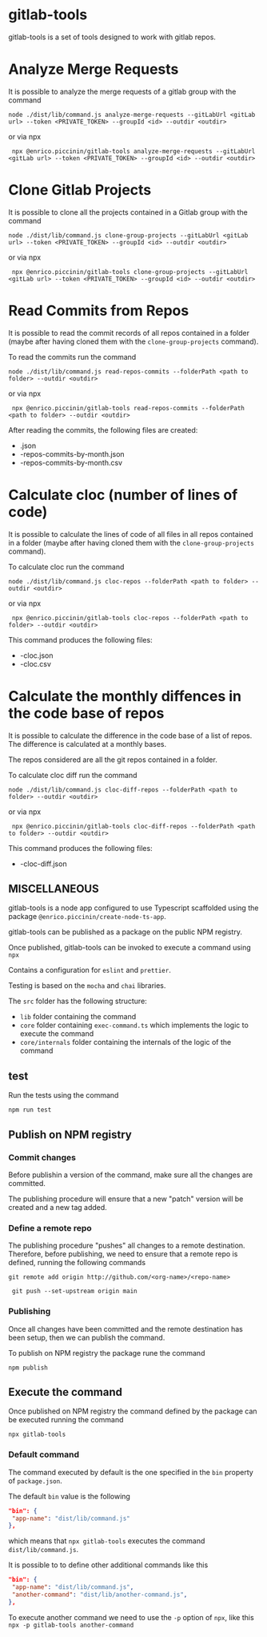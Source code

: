 # gitlab-tools

gitlab-tools is a set of tools designed to work with gitlab repos.

# Analyze Merge Requests

It is possible to analyze the merge requests of a gitlab group with the command

`node ./dist/lib/command.js analyze-merge-requests --gitLabUrl <gitLab url> --token <PRIVATE_TOKEN> --groupId <id> --outdir <outdir>`

or via npx

` npx @enrico.piccinin/gitlab-tools analyze-merge-requests --gitLabUrl <gitLab url> --token <PRIVATE_TOKEN> --groupId <id> --outdir <outdir>`

# Clone Gitlab Projects

It is possible to clone all the projects contained in a Gitlab group with the command

`node ./dist/lib/command.js clone-group-projects --gitLabUrl <gitLab url> --token <PRIVATE_TOKEN> --groupId <id> --outdir <outdir>`

or via npx

` npx @enrico.piccinin/gitlab-tools clone-group-projects --gitLabUrl <gitLab url> --token <PRIVATE_TOKEN> --groupId <id> --outdir <outdir>`

# Read Commits from Repos

It is possible to read the commit records of all repos contained in a folder (maybe after having cloned them with the `clone-group-projects` command).

To read the commits run the command

`node ./dist/lib/command.js read-repos-commits --folderPath <path to folder> --outdir <outdir>`

or via npx

` npx @enrico.piccinin/gitlab-tools read-repos-commits --folderPath <path to folder> --outdir <outdir>`

After reading the commits, the following files are created:
- <folder-name>.json
- <folder-name>-repos-commits-by-month.json
- <folder-name>-repos-commits-by-month.csv

# Calculate cloc (number of lines of code)

It is possible to calculate the lines of code of all files in all repos contained in a folder (maybe after having cloned them with the `clone-group-projects` command).

To calculate cloc run the command

`node ./dist/lib/command.js cloc-repos --folderPath <path to folder> --outdir <outdir>`

or via npx

` npx @enrico.piccinin/gitlab-tools cloc-repos --folderPath <path to folder> --outdir <outdir>`

This command produces the following files:
- <folder-name>-cloc.json
- <folder-name>-cloc.csv

# Calculate the monthly diffences in the code base of repos

It is possible to calculate the difference in the code base of a list of repos. The difference is calculated at a monthly bases.

The repos considered are all the git repos contained in a folder.

To calculate cloc diff run the command

`node ./dist/lib/command.js cloc-diff-repos --folderPath <path to folder> --outdir <outdir>`

or via npx

` npx @enrico.piccinin/gitlab-tools cloc-diff-repos --folderPath <path to folder> --outdir <outdir>`

This command produces the following files:
- <folder-name>-cloc-diff.json

## MISCELLANEOUS

gitlab-tools is a node app configured to use Typescript scaffolded using the package `@enrico.piccinin/create-node-ts-app`.

gitlab-tools can be published as a package on the public NPM registry.

Once published, gitlab-tools can be invoked to execute a command using `npx`

Contains a configuration for `eslint` and `prettier`.

Testing is based on the `mocha` and `chai` libraries.

The `src` folder has the following structure:

-   `lib` folder containing the command
-   `core` folder containing `exec-command.ts` which implements the logic to execute the command
-   `core/internals` folder containing the internals of the logic of the command

## test

Run the tests using the command

`npm run test`

## Publish on NPM registry

### Commit changes

Before publishin a version of the command, make sure all the changes are committed.

The publishing procedure will ensure that a new "patch" version will be created and a new tag added.

### Define a remote repo

The publishing procedure "pushes" all changes to a remote destination. Therefore, before publishing, we need to ensure that a remote repo is defined, running the following commands

`git remote add origin http://github.com/<org-name>/<repo-name>`

` git push --set-upstream origin main`

### Publishing

Once all changes have been committed and the remote destination has been setup, then we can publish the command.

To publish on NPM registry the package rune the command

`npm publish`

## Execute the command

Once published on NPM registry the command defined by the package can be executed running the command

`npx gitlab-tools`

### Default command

The command executed by default is the one specified in the `bin` property of `package.json`.

The default `bin` value is the following

```json
"bin": {
 "app-name": "dist/lib/command.js"
},
```

which means that `npx gitlab-tools` executes the command `dist/lib/command.js`.

It is possible to to define other additional commands like this

```json
"bin": {
 "app-name": "dist/lib/command.js",
 "another-command": "dist/lib/another-command.js",
},
```

To execute another command we need to use the `-p` option of `npx`, like this
`npx -p gitlab-tools another-command`
